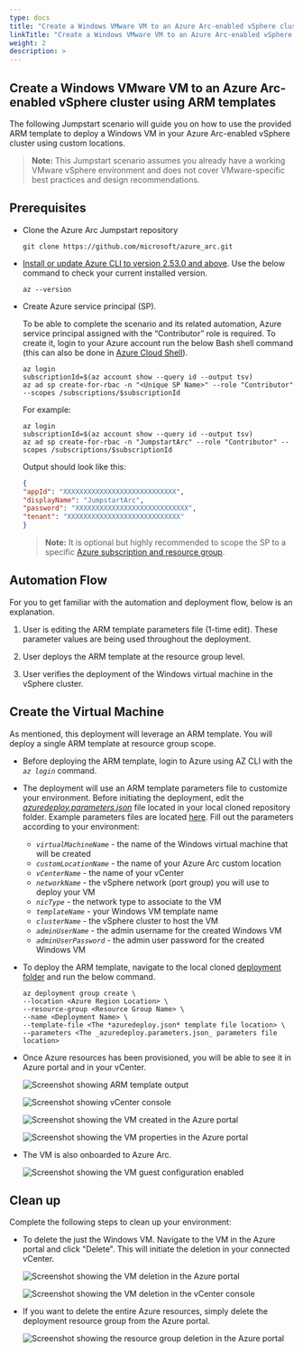 ```yaml
---
type: docs
title: "Create a Windows VMware VM to an Azure Arc-enabled vSphere cluster using ARM templates"
linkTitle: "Create a Windows VMware VM to an Azure Arc-enabled vSphere cluster using ARM templates"
weight: 2
description: >
---
```


## Create a Windows VMware VM to an Azure Arc-enabled vSphere cluster using ARM templates

The following Jumpstart scenario will guide you on how to use the provided ARM template to deploy a Windows VM in your Azure Arc-enabled vSphere cluster using custom locations.

> **Note:** This Jumpstart scenario assumes you already have a working VMware vSphere environment and does not cover VMware-specific best practices and design recommendations.

## Prerequisites

- Clone the Azure Arc Jumpstart repository

    ```shell
    git clone https://github.com/microsoft/azure_arc.git
    ```

- [Install or update Azure CLI to version 2.53.0 and above](https://learn.microsoft.com/cli/azure/install-azure-cli?view=azure-cli-latest). Use the below command to check your current installed version.

  ```shell
  az --version
  ```

- Create Azure service principal (SP).

    To be able to complete the scenario and its related automation, Azure service principal assigned with the “Contributor” role is required. To create it, login to your Azure account run the below Bash shell command (this can also be done in [Azure Cloud Shell](https://shell.azure.com/)).

    ```shell
    az login
    subscriptionId=$(az account show --query id --output tsv)
    az ad sp create-for-rbac -n "<Unique SP Name>" --role "Contributor" --scopes /subscriptions/$subscriptionId
    ```

    For example:

    ```shell
    az login
    subscriptionId=$(az account show --query id --output tsv)
    az ad sp create-for-rbac -n "JumpstartArc" --role "Contributor" --scopes /subscriptions/$subscriptionId
    ```

    Output should look like this:

    ```json
    {
    "appId": "XXXXXXXXXXXXXXXXXXXXXXXXXXXX",
    "displayName": "JumpstartArc",
    "password": "XXXXXXXXXXXXXXXXXXXXXXXXXXXX",
    "tenant": "XXXXXXXXXXXXXXXXXXXXXXXXXXXX"
    }
    ```

    > **Note:** It is optional but highly recommended to scope the SP to a specific [Azure subscription and resource group](https://learn.microsoft.com/cli/azure/ad/sp?view=azure-cli-latest).

## Automation Flow

For you to get familiar with the automation and deployment flow, below is an explanation.

1. User is editing the ARM template parameters file (1-time edit). These parameter values are being used throughout the deployment.

2. User deploys the ARM template at the resource group level.

3. User verifies the deployment of the Windows virtual machine in the vSphere cluster.

## Create the Virtual Machine

As mentioned, this deployment will leverage an ARM template. You will deploy a single ARM template at resource group scope.

- Before deploying the ARM template, login to Azure using AZ CLI with the *`az login`* command.

- The deployment will use an ARM template parameters file to customize your environment. Before initiating the deployment, edit the [_azuredeploy.parameters.json_](https://github.com/microsoft/azure_arc/blob/main/azure_arc_vsphere_jumpstart/vmware_arm_template_win/azuredeploy.parameters.json) file located in your local cloned repository folder. Example parameters files are located [here](https://github.com/microsoft/azure_arc/blob/main/azure_arc_vsphere_jumpstart/vmware_arm_template_win/azuredeploy.example.parameters.json). Fill out the parameters according to your environment:

  - _`virtualMachineName`_ - the name of the Windows virtual machine that will be created
  - _`customLocationName`_ - the name of your Azure Arc custom location
  - _`vCenterName`_ - the name of your vCenter
  - _`networkName`_ - the vSphere network (port group) you will use to deploy your VM
  - _`nicType`_ - the network type to associate to the VM
  - _`templateName`_ - your Windows VM template name
  - _`clusterName`_ - the vSphere cluster to host the VM
  - _`adminUserName`_ - the admin username for the created Windows VM
  - _`adminUserPassword`_ - the admin user password for the created Windows VM
  
- To deploy the ARM template, navigate to the local cloned [deployment folder](https://github.com/microsoft/azure_arc/blob/main/azure_arc_vsphere_jumpstart/vmware_arm_template_win/) and run the below command.

    ```shell
    az deployment group create \
    --location <Azure Region Location> \
    --resource-group <Resource Group Name> \
    --name <Deployment Name> \
    --template-file <The *azuredeploy.json* template file location> \
    --parameters <The _azuredeploy.parameters.json_ parameters file location>
    ```

- Once Azure resources has been provisioned, you will be able to see it in Azure portal and in your vCenter.

    ![Screenshot showing ARM template output](./01.jpg)

    ![Screenshot showing vCenter console](./02.jpg)

    ![Screenshot showing the VM created in the Azure portal](./03.jpg)

    ![Screenshot showing the VM properties in the Azure portal](./04.jpg)

- The VM is also onboarded to Azure Arc.

    ![Screenshot showing the VM guest configuration enabled](./05.jpg)

## Clean up

Complete the following steps to clean up your environment:

- To delete the just the Windows VM. Navigate to the VM in the Azure portal and click "Delete". This will initiate the deletion in your connected vCenter.

    ![Screenshot showing the VM deletion in the Azure portal](./06.jpg)

    ![Screenshot showing the VM deletion in the vCenter console](./07.jpg)

- If you want to delete the entire Azure resources, simply delete the deployment resource group from the Azure portal.

    ![Screenshot showing the resource group deletion in the Azure portal](./08.jpg)

